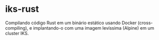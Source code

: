 # iks-rust
Compilando código Rust em um binário estático usando Docker (cross-compiling), e implantando-o com uma imagem levíssima (Alpine) em um cluster IKS.

